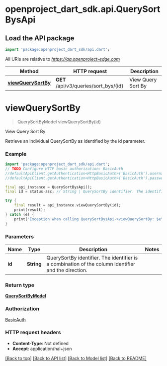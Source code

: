 # openproject_dart_sdk.api.QuerySortBysApi

## Load the API package
```dart
import 'package:openproject_dart_sdk/api.dart';
```

All URIs are relative to *https://qa.openproject-edge.com*

Method | HTTP request | Description
------------- | ------------- | -------------
[**viewQuerySortBy**](QuerySortBysApi.md#viewquerysortby) | **GET** /api/v3/queries/sort_bys/{id} | View Query Sort By


# **viewQuerySortBy**
> QuerySortByModel viewQuerySortBy(id)

View Query Sort By

Retrieve an individual QuerySortBy as identified by the id parameter.

### Example
```dart
import 'package:openproject_dart_sdk/api.dart';
// TODO Configure HTTP basic authorization: BasicAuth
//defaultApiClient.getAuthentication<HttpBasicAuth>('BasicAuth').username = 'YOUR_USERNAME'
//defaultApiClient.getAuthentication<HttpBasicAuth>('BasicAuth').password = 'YOUR_PASSWORD';

final api_instance = QuerySortBysApi();
final id = status-asc; // String | QuerySortBy identifier. The identifier is a combination of the column identifier and the direction.

try {
    final result = api_instance.viewQuerySortBy(id);
    print(result);
} catch (e) {
    print('Exception when calling QuerySortBysApi->viewQuerySortBy: $e\n');
}
```

### Parameters

Name | Type | Description  | Notes
------------- | ------------- | ------------- | -------------
 **id** | **String**| QuerySortBy identifier. The identifier is a combination of the column identifier and the direction. | 

### Return type

[**QuerySortByModel**](QuerySortByModel.md)

### Authorization

[BasicAuth](../README.md#BasicAuth)

### HTTP request headers

 - **Content-Type**: Not defined
 - **Accept**: application/hal+json

[[Back to top]](#) [[Back to API list]](../README.md#documentation-for-api-endpoints) [[Back to Model list]](../README.md#documentation-for-models) [[Back to README]](../README.md)


